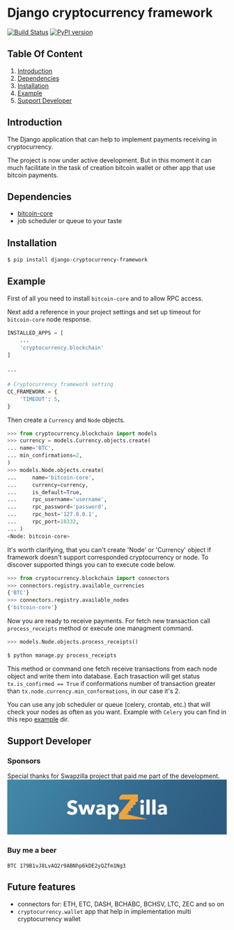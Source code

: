 # Django cryptocurrency framework

[![Build Status](https://travis-ci.org/madnesspie/django-cryptocurrency-framework.svg?branch=master)](https://travis-ci.org/madnesspie/django-cryptocurrency-framework)
[![PyPI version](https://badge.fury.io/py/django-cryptocurrency-framework.svg)](https://badge.fury.io/py/django-cryptocurrency-framework)

## Table Of Content
1. [Introduction](#introduction)
1. [Dependencies](#dependencies)
1. [Installation](#installation)
1. [Example](#example)
1. [Support Developer](#support-developer)

## Introduction
The Django application that can help to implement payments receiving in cryptocurrency.

The project is now under active development. But in this moment it can much facilitate in the task of creation bitcoin wallet or other app that use bitcoin payments.

## Dependencies
- [bitcoin-core](https://bitcoincore.org/en/download/)
- job scheduler or queue to your taste

## Installation
```bash
$ pip install django-cryptocurrency-framework
```

## Example
First of all you need to install `bitcoin-core` and to allow RPC access.

Next add a reference in your project settings and set up timeout for `bitcoin-core` node response.
```python
INSTALLED_APPS = [
    ...
    'cryptocurrency.blockchain'
]

...

# Cryptocurrency framework setting
CC_FRAMEWORK = {
    'TIMEOUT': 5,
}
```

Then create a `Currency` and `Node` objects.
```python
>>> from cryptocurrency.blockchain import models
>>> currency = models.Currency.objects.create(
... name='BTC',
... min_confirmations=2,
)
>>> models.Node.objects.create(
...     name='bitcoin-core',
...     currency=currency,
...     is_default=True,
...     rpc_username='username',
...     rpc_password='password',
...     rpc_host='127.0.0.1',
...     rpc_port=18332,
... )
<Node: bitcoin-core>
```

It's worth clarifying, that you can't create 'Node' or 'Currency' object if framework doesn't support corresponded cryptocurrency or node. To discover supported things you can to execute code below.
```python
>>> from cryptocurrency.blockchain import connectors
>>> connectors.registry.available_currencies
{'BTC'}
>>> connectors.registry.available_nodes
{'bitcoin-core'}
```

Now you are ready to receive payments. For fetch new transaction call `process_receipts` method or execute one managment command.
```python
>>> models.Node.objects.process_receipts()
```
```bash
$ python manage.py process_receipts
```
This method or command one fetch receive transactions from each node object and write them into database. Each trasaction will get status `tx.is_confirmed == True` if conformations number of transaction greater than `tx.node.currency.min_conformations`, in our case it's 2.

You can use any job scheduler or queue (celery, crontab, etc.) that will check your nodes as often as you want.
Example with `Celery` you can find in this repo [example](https://github.com/HelloCreepy/django-cryptocurrency-framework/tree/master/example) dir.


## Support Developer

### Sponsors
Special thanks for Swapzilla project that paid me part of the development.
![swapzilla logo](/docs/swapzilla.jpeg)

### Buy me a beer
```
BTC 179B1vJ8LvAQ2r9ABNhp6kDE2yQZfm1Ng3
```

## Future features
- connectors for: ETH, ETC, DASH, BCHABC, BCHSV, LTC, ZEC and so on
- `cryptocurrency.wallet` app that help in implementation multi cryptocurrency wallet
